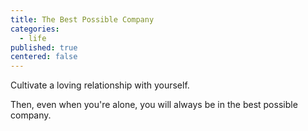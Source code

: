 ```yaml
---
title: The Best Possible Company
categories:
  - life
published: true
centered: false
---
```


Cultivate a loving relationship 
with yourself.

Then, even when you're alone,
you will always be
in the best possible company.
